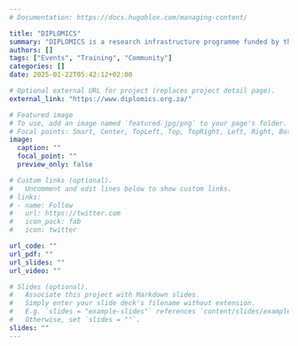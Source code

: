 ```yaml
---
# Documentation: https://docs.hugoblox.com/managing-content/

title: "DIPLOMICS" 
summary: "DIPLOMICS is a research infrastructure programme funded by the South African Department of Science, Technology and Innovation (DSTI). One of DIPLOMICS’ primary objectives is to support training for students and researchers in Omics, defined as the Sciences of Genomics, Proteomics, Metabolomics, and Bioinformatics."
authors: []
tags: ["Events", "Training", "Community"]
categories: []
date: 2025-01-22T05:42:12+02:00

# Optional external URL for project (replaces project detail page).
external_link: "https://www.diplomics.org.za/"

# Featured image
# To use, add an image named `featured.jpg/png` to your page's folder.
# Focal points: Smart, Center, TopLeft, Top, TopRight, Left, Right, BottomLeft, Bottom, BottomRight.
image:
  caption: ""
  focal_point: ""
  preview_only: false

# Custom links (optional).
#   Uncomment and edit lines below to show custom links.
# links:
# - name: Follow
#   url: https://twitter.com
#   icon_pack: fab
#   icon: twitter

url_code: ""
url_pdf: ""
url_slides: ""
url_video: ""

# Slides (optional).
#   Associate this project with Markdown slides.
#   Simply enter your slide deck's filename without extension.
#   E.g. `slides = "example-slides"` references `content/slides/example-slides.md`.
#   Otherwise, set `slides = ""`.
slides: ""
---
```

